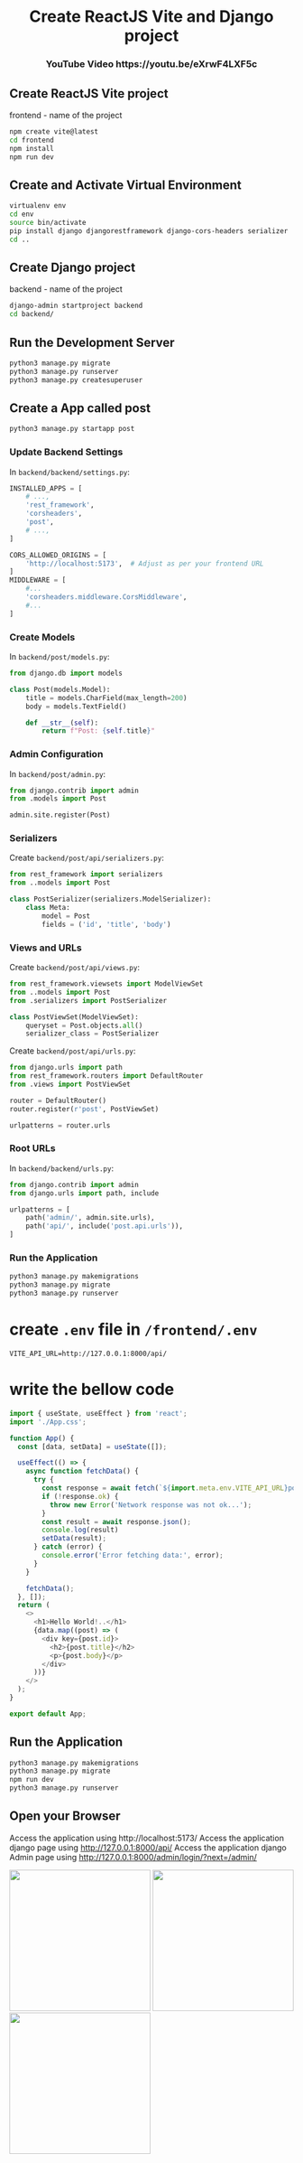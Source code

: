 <div align=center>
  <h1>Create ReactJS Vite and Django project</h1>
  <h3>  YouTube Video https://youtu.be/eXrwF4LXF5c</h3>
</div>


## Create ReactJS Vite project
frontend  - name of the project
```bash
npm create vite@latest 
cd frontend
npm install
npm run dev
```

## Create and Activate Virtual Environment

```bash
virtualenv env
cd env
source bin/activate
pip install django djangorestframework django-cors-headers serializer
cd ..
```
## Create Django project
backend  - name of the project
```bash
django-admin startproject backend
cd backend/
```
## Run the Development Server
```bash
python3 manage.py migrate
python3 manage.py runserver
python3 manage.py createsuperuser
```
## Create a App called post
```bash
python3 manage.py startapp post
```
### Update Backend Settings
In `backend/backend/settings.py`:
```python
INSTALLED_APPS = [
    # ...,
    'rest_framework',
    'corsheaders',
    'post',
    # ...,
]

CORS_ALLOWED_ORIGINS = [
    'http://localhost:5173',  # Adjust as per your frontend URL
]
MIDDLEWARE = [
    #...
    'corsheaders.middleware.CorsMiddleware',
    #...
]
```

### Create Models
In `backend/post/models.py`:
```python
from django.db import models

class Post(models.Model):
    title = models.CharField(max_length=200)
    body = models.TextField()

    def __str__(self):
        return f"Post: {self.title}"
```

### Admin Configuration
In `backend/post/admin.py`:
```python
from django.contrib import admin
from .models import Post

admin.site.register(Post)
```

### Serializers
Create `backend/post/api/serializers.py`:
```python
from rest_framework import serializers
from ..models import Post

class PostSerializer(serializers.ModelSerializer):
    class Meta:
        model = Post
        fields = ('id', 'title', 'body')
```

### Views and URLs
Create `backend/post/api/views.py`:
```python
from rest_framework.viewsets import ModelViewSet
from ..models import Post
from .serializers import PostSerializer

class PostViewSet(ModelViewSet):
    queryset = Post.objects.all()
    serializer_class = PostSerializer
```

Create `backend/post/api/urls.py`:
```python
from django.urls import path
from rest_framework.routers import DefaultRouter
from .views import PostViewSet

router = DefaultRouter()
router.register(r'post', PostViewSet)

urlpatterns = router.urls
```

### Root URLs
In `backend/backend/urls.py`:
```python
from django.contrib import admin
from django.urls import path, include

urlpatterns = [
    path('admin/', admin.site.urls),
    path('api/', include('post.api.urls')),
]
```

### Run the Application
```bash
python3 manage.py makemigrations
python3 manage.py migrate
python3 manage.py runserver
```
# create `.env` file in `/frontend/.env`
```
VITE_API_URL=http://127.0.0.1:8000/api/
```
# write the bellow code
```js
import { useState, useEffect } from 'react';
import './App.css';

function App() {
  const [data, setData] = useState([]);

  useEffect(() => {
    async function fetchData() {
      try {
        const response = await fetch(`${import.meta.env.VITE_API_URL}post/`);
        if (!response.ok) {
          throw new Error('Network response was not ok...');
        }
        const result = await response.json();
        console.log(result)
        setData(result);
      } catch (error) {
        console.error('Error fetching data:', error);
      }
    }

    fetchData(); 
  }, []); 
  return (
    <>
      <h1>Hello World!..</h1>
      {data.map((post) => (
        <div key={post.id}>
          <h2>{post.title}</h2>
          <p>{post.body}</p>
        </div>
      ))}
    </>
  );
}

export default App;
```
## Run the Application 
```bash
python3 manage.py makemigrations
python3 manage.py migrate
npm run dev
python3 manage.py runserver
```

## Open your Browser 
Access the application using http://localhost:5173/
Access the application django page using http://127.0.0.1:8000/api/
Access the application django Admin page using http://127.0.0.1:8000/admin/login/?next=/admin/

<img src="https://github.com/KKBUGHUNTER/Django-React-Vite/assets/91019132/4ae082a4-8b19-4abe-b760-203f468a5cb7" height=250>
<img src="https://github.com/KKBUGHUNTER/Django-React-Vite/assets/91019132/72bfc565-45d4-4a22-8151-c0ce1b4fd7af" height=250>
<img src="https://github.com/KKBUGHUNTER/Django-React-Vite/assets/91019132/30a69f11-ed3b-48fa-871f-314ec845035d" height=250>
